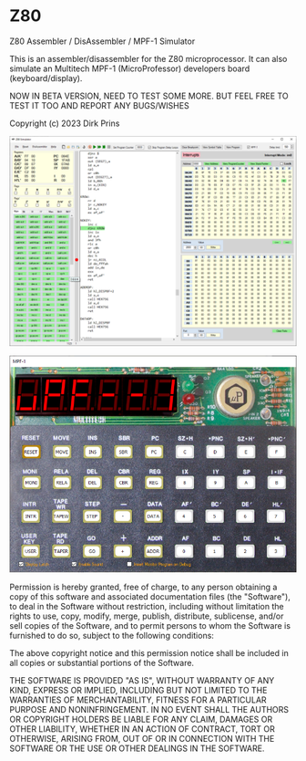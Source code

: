 # Z80
Z80 Assembler / DisAssembler / MPF-1 Simulator

This is an assembler/disassembler for the Z80 microprocessor.
It can also simulate an Multitech MPF-1 (MicroProfessor) developers board (keyboard/display).

NOW IN BETA VERSION, NEED TO TEST SOME MORE.
BUT FEEL FREE TO TEST IT TOO AND REPORT ANY BUGS/WISHES

Copyright (c) 2023 Dirk Prins

![Screenshot](ScreenShot1.png)

![Screenshot](ScreenShot2.png)

Permission is hereby granted, free of charge, to any person obtaining a copy of this software and associated documentation files (the "Software"), to deal in the Software without restriction, including without limitation the rights to use, copy, modify, merge, publish, distribute, sublicense, and/or sell copies of the Software, and to permit persons to whom the Software is furnished to do so, subject to the following conditions:

The above copyright notice and this permission notice shall be included in all copies or substantial portions of the Software.

THE SOFTWARE IS PROVIDED "AS IS", WITHOUT WARRANTY OF ANY KIND, EXPRESS OR IMPLIED, INCLUDING BUT NOT LIMITED TO THE WARRANTIES OF MERCHANTABILITY, FITNESS FOR A PARTICULAR PURPOSE AND NONINFRINGEMENT. IN NO EVENT SHALL THE AUTHORS OR COPYRIGHT HOLDERS BE LIABLE FOR ANY CLAIM, DAMAGES OR OTHER LIABILITY, WHETHER IN AN ACTION OF CONTRACT, TORT OR OTHERWISE, ARISING FROM, OUT OF OR IN CONNECTION WITH THE SOFTWARE OR THE USE OR OTHER DEALINGS IN THE SOFTWARE.
